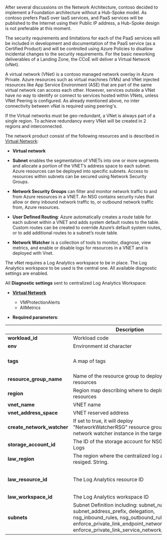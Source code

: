 After several discussions on the Network Architecture, contoso decided to implement a Foundation architecture without a Hub-Spoke model. 
As contoso prefers PaaS over IaaS services, and PaaS services will be published to the Internet using their Public IP address, a Hub-Spoke design is not preferable at this moment. 

The security requirements and limitations for each of the PaaS services will be included in development and documentation of the PaaS service (as a Certified Product) and will be controlled using Azure Policies to disallow incidental changes to the security requirements.
For the basic neworking deliverables of a Landing Zone, the CCoE will deliver a Virtual Network (vNet).

A virtual network (VNet) is a contoso managed network overlay in Azure Private. Azure resources such as virtual machines (VMs) and VNet injected resources like App Service Environment (ASE) that are part of the same virtual network can access each other. However, services outside a VNet have no way to identify or connect to services hosted within VNets, unless VNet Peering is configured. As already mentioned above, no inter connectivity between vNat is required using peering's.

If the Virtual networks must be geo-redundant, a VNet is always part of a single region. To achieve redundancy every VNet will be created in 2 regions and interconnected. 

The network product consist of the following resources and is described in [Virtual Network](/Product-Catalog/Virtual-Network):

- **Virtual network** 
- **Subnet** enables the segmentation of VNETs into one or more segments and allocate a portion of the VNET’s address space to each subnet. Azure resources can be deployed into specific subnets. Access to resources within subnets can be secured using Network Security Groups.
- **Network Security Groups** can filter and monitor network traffic to and from Azure resources in a VNET. An NSG contains security rules that allow or deny inbound network traffic to, or outbound network traffic from, Azure resources.
- **User Defined Routing**: Azure automatically creates a route table for each subnet within a VNET and adds system default routes to the table. Custom routes can be created to override Azure’s default system routes, or to add additional routes to a subnet’s route table.

- **Network Watcher** is a collection of tools to monitor, diagnose, view metrics, and enable or disable logs for resources in a VNET and is deployed with Vnet. 

The vNet requires a Log Analytics workspace to be in place. The Log Analytics workspace to be used is the central one. All available diagnostic settings are enabled.

All **Diagnostic settings** sent to centralized Log Analytics Workspace:

- **[Virtual Network](https://docs.microsoft.com/en-us/azure/network-watcher/network-watcher-monitoring-overview#diagnostics)**
  - VMProtectionAlerts
  - AllMetrics

- **Required parameters**:

|  |  **Description**| **Example** |
|--|--|--|
| **workload_id** | Workload code | wrlkdnm
| **env**  | Environment id character | l/d/t/p/g
| **tags** | A map of tags | ```tags = {scope = "core", tier = "integration", env = "dev",  workload = "spokeint",  owner = "CCoE-platform",  owneremail  = "ccoe_team@contoso.be",  customeremail   = "-",  costcenter      = "-"}```
| **resource_group_name** | Name of the resource group to deploy resources | rsg-wrlkdnm-weu1-p-001
| **region** | Region map describing where to deploy resources | ```region = { short_name = "weu1", name= "westeurope"}```
| **vnet_name** | VNET name| vnt-wrlkdnm-weu1-p-001
| **vnet_address_space** | VNET reserved address| ["10.1.0.0/16"]
| **create_network_watcher** | If set to true, it will deploy "NetworkWatcherRSG" resource group and a network watcher instance in the target region|  true -> NetworkWatcher_westeurope
| **storage_account_id** | The ID of the storage account for NSG Flow Logs | stawrlkdnmweu1p001
| **law_region** | The region where the centralized log analytics resiged. String. | westeurope
| **law_resource_id** | The Log Analytics resource ID | /subscriptions/525b1215-ac09-47ed-9612-a815458d7a72/resourcegroups/rsg-platform-weu1-l-002/providers/microsoft.operationalinsights/workspaces/law-platform-weu1-l-001
| **law_workspace_id** | The Log Analytics workspace ID | eb9ba1d4-0fd5-4e26-aa68-a15a8734008d
| **subnets** | Subnet Definition including: subnet_name, subnet_address_prefix, delegation, nsg_inbound_rules, nsg_outbound_rules, routes, enforce_private_link_endpoint_network_policies, enforce_private_link_service_network_policies | See below|

